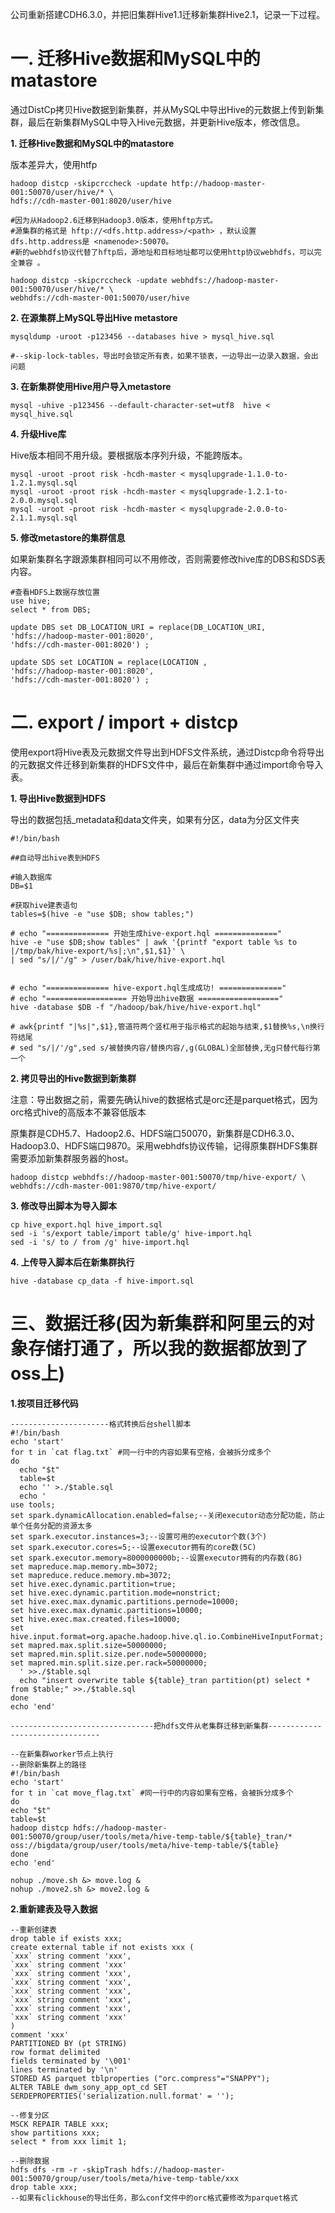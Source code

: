 公司重新搭建CDH6.3.0，并把旧集群Hive1.1迁移新集群Hive2.1，记录一下过程。

# 一. 迁移Hive数据和MySQL中的matastore
通过DistCp拷贝Hive数据到新集群，并从MySQL中导出Hive的元数据上传到新集群，最后在新集群MySQL中导入Hive元数据，并更新Hive版本，修改信息。

**1. 迁移Hive数据和MySQL中的matastore**

版本差异大，使用htfp

```
hadoop distcp -skipcrccheck -update htfp://hadoop-master-001:50070/user/hive/* \
hdfs://cdh-master-001:8020/user/hive

#因为从Hadoop2.6迁移到Hadoop3.0版本，使用hftp方式。
#源集群的格式是 hftp://<dfs.http.address>/<path> ，默认设置dfs.http.address是 <namenode>:50070。
#新的webhdfs协议代替了hftp后，源地址和目标地址都可以使用http协议webhdfs，可以完全兼容 。

hadoop distcp -skipcrccheck -update webhdfs://hadoop-master-001:50070/user/hive/* \
webhdfs://cdh-master-001:50070/user/hive
```
**2. 在源集群上MySQL导出Hive metastore**
```
mysqldump -uroot -p123456 --databases hive > mysql_hive.sql

#--skip-lock-tables，导出时会锁定所有表，如果不锁表，一边导出一边录入数据，会出问题
```
**3. 在新集群使用Hive用户导入metastore**
```
mysql -uhive -p123456 --default-character-set=utf8  hive < mysql_hive.sql
```
**4. 升级Hive库**

Hive版本相同不用升级。要根据版本序列升级，不能跨版本。
```
mysql -uroot -proot risk -hcdh-master < mysqlupgrade-1.1.0-to-1.2.1.mysql.sql
mysql -uroot -proot risk -hcdh-master < mysqlupgrade-1.2.1-to-2.0.0.mysql.sql
mysql -uroot -proot risk -hcdh-master < mysqlupgrade-2.0.0-to-2.1.1.mysql.sql
```
**5. 修改metastore的集群信息**

如果新集群名字跟源集群相同可以不用修改，否则需要修改hive库的DBS和SDS表内容。
```
#查看HDFS上数据存放位置
use hive;
select * from DBS;

update DBS set DB_LOCATION_URI = replace(DB_LOCATION_URI,
'hdfs://hadoop-master-001:8020',
'hdfs://cdh-master-001:8020') ;

update SDS set LOCATION = replace(LOCATION ,
'hdfs://hadoop-master-001:8020',
'hdfs://cdh-master-001:8020') ;
```
# 二. export / import + distcp
使用export将Hive表及元数据文件导出到HDFS文件系统，通过Distcp命令将导出的元数据文件迁移到新集群的HDFS文件中，最后在新集群中通过import命令导入表。

**1. 导出Hive数据到HDFS**

导出的数据包括_metadata和data文件夹，如果有分区，data为分区文件夹
```
#!/bin/bash

##自动导出hive表到HDFS

#输入数据库
DB=$1

#获取hive建表语句
tables=$(hive -e "use $DB; show tables;")

# echo "============== 开始生成hive-export.hql =============="
hive -e "use $DB;show tables" | awk '{printf "export table %s to |/tmp/bak/hive-export/%s|;\n",$1,$1}' \
| sed "s/|/'/g" > /user/bak/hive/hive-export.hql


# echo "============== hive-export.hql生成成功! =============="
# echo "================== 开始导出hive数据 =================="
hive -database $DB -f "/hadoop/bak/hive/hive-export.hql"

# awk{printf "|%s|",$1},管道符两个竖杠用于指示格式的起始与结束,$1替换%s,\n换行符结尾
# sed "s/|/'/g",sed s/被替换内容/替换内容/,g(GLOBAL)全部替换,无g只替代每行第一个
```
**2. 拷贝导出的Hive数据到新集群**

注意：导出数据之前，需要先确认hive的数据格式是orc还是parquet格式，因为orc格式hive的高版本不兼容低版本

原集群是CDH5.7、Hadoop2.6、HDFS端口50070，新集群是CDH6.3.0、Hadoop3.0、HDFS端口9870。采用webhdfs协议传输，记得原集群HDFS集群需要添加新集群服务器的host。
```
hadoop distcp webhdfs://hadoop-master-001:50070/tmp/hive-export/ \
webhdfs://cdh-master-001:9870/tmp/hive-export/
```
**3. 修改导出脚本为导入脚本**
```
cp hive_export.hql hive_import.sql
sed -i 's/export table/import table/g' hive-import.hql
sed -i 's/ to / from /g' hive-import.hql
```

**4. 上传导入脚本后在新集群执行**
```
hive -database cp_data -f hive-import.sql
```
# 三、数据迁移(因为新集群和阿里云的对象存储打通了，所以我的数据都放到了oss上)
**1.按项目迁移代码**

```
----------------------格式转换后台shell脚本
#!/bin/bash
echo 'start'
for t in `cat flag.txt` #同一行中的内容如果有空格，会被拆分成多个
do
  echo "$t"
  table=$t
  echo '' >./$table.sql
  echo '
use tools;
set spark.dynamicAllocation.enabled=false;--关闭executor动态分配功能，防止单个任务分配的资源太多
set spark.executor.instances=3;--设置可用的executor个数(3个)
set spark.executor.cores=5;--设置executor拥有的core数(5C)
set spark.executor.memory=8000000000b;--设置executor拥有的内存数(8G)
set mapreduce.map.memory.mb=3072;
set mapreduce.reduce.memory.mb=3072;
set hive.exec.dynamic.partition=true;
set hive.exec.dynamic.partition.mode=nonstrict;
set hive.exec.max.dynamic.partitions.pernode=10000;
set hive.exec.max.dynamic.partitions=10000;
set hive.exec.max.created.files=10000;
set hive.input.format=org.apache.hadoop.hive.ql.io.CombineHiveInputFormat;
set mapred.max.split.size=50000000;
set mapred.min.split.size.per.node=50000000;
set mapred.min.split.size.per.rack=50000000;
  ' >>./$table.sql
  echo "insert overwrite table ${table}_tran partition(pt) select * from $table;" >>./$table.sql
done
echo 'end'

--------------------------------把hdfs文件从老集群迁移到新集群--------------------------------

--在新集群worker节点上执行
--删除新集群上的路径
#!/bin/bash
echo 'start'
for t in `cat move_flag.txt` #同一行中的内容如果有空格，会被拆分成多个
do
echo "$t"
table=$t
hadoop distcp hdfs://hadoop-master-001:50070/group/user/tools/meta/hive-temp-table/${table}_tran/* oss://bigdata/group/user/tools/meta/hive-temp-table/${table}
done
echo 'end'

nohup ./move.sh &> move.log &
nohup ./move2.sh &> move2.log &
```
**2.重新建表及导入数据**

```
--重新创建表
drop table if exists xxx;
create external table if not exists xxx (
`xxx` string comment 'xxx',
`xxx` string comment 'xxx'
`xxx` string comment 'xxx',
`xxx` string comment 'xxx',
`xxx` string comment 'xxx',
`xxx` string comment 'xxx',
`xxx` string comment 'xxx',
`xxx` string comment 'xxx'
)
comment 'xxx'
PARTITIONED BY (pt STRING)
row format delimited
fields terminated by '\001'
lines terminated by '\n'
STORED AS parquet tblproperties ("orc.compress"="SNAPPY");
ALTER TABLE dwm_sony_app_opt_cd SET SERDEPROPERTIES('serialization.null.format' = '');

--修复分区
MSCK REPAIR TABLE xxx;
show partitions xxx;
select * from xxx limit 1;

--删除数据
hdfs dfs -rm -r -skipTrash hdfs://hadoop-master-001:50070/group/user/tools/meta/hive-temp-table/xxx
drop table xxx;
--如果有clickhouse的导出任务，那么conf文件中的orc格式要修改为parquet格式
```


